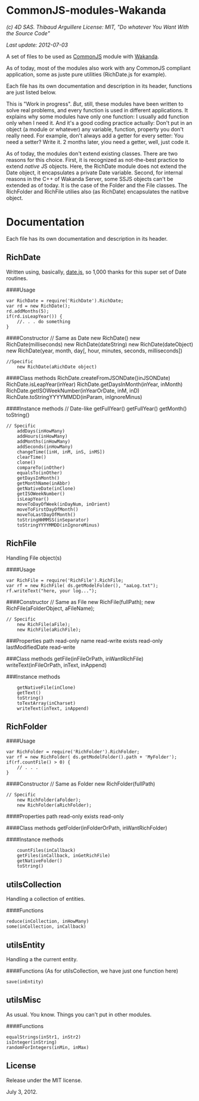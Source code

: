﻿# CommonJS-modules-Wakanda

_(c) 4D SAS. Thibaud Arguillere_
_License: MIT, "Do whatever You Want With the Source Code"_

_Last update: 2012-07-03_

A set of files to be used as [CommonJS](http://www.commonjs.org/) module with [Wakanda](http://www.wakanda.org).

As of today, most of the modules also work with any CommonJS compliant application, some as juste pure utilities (RichDate.js for example).

Each file has its own documentation and description in its header, functions are just listed below.

This is "Work in progress". _But_, still, these modules have been written to solve real problems, and every function is used in different applications. It explains why some modules have only one function: I usually add function only when I need it. And it's a good coding practice actually: Don't put in an object (a module or whatever) any variable, function, property you don't really need. For example, don't always add a getter for every setter: You need a setter? Write it. 2 months later, yiou need a getter, well, just code it.

As of today, the modules don't extend existing classes. There are two reasons for this choice. First, it is recognized as not-the-best practice to extend _native_ JS objects. Here, the RichDate module does not extend the Date object, it encapsulates a private Date variable. Second, for internal reasons in the C++ of Wakanda Server, some SSJS objects can't be extended as of today. It is the case of the Folder and the File classes. The RichFolder and RichFile utilies also (as RichDate) encapsulates the natibve object.


# Documentation

Each file has its own documentation and description in its header.

## RichDate
	
Written using, basically, [date.js](http://www.datejs.com), so 1,000 thanks for this super set of Date routines.

####Usage

    var RichDate = require('RichDate').RichDate;
    var rd = new RichDate();
    rd.addMonths(5);
    if(rd.isLeapYear()) {
        //. . . do something
    }

####Constructor
    // Same as Date
        new RichDate()
        new RichDate(milliseconds)
        new RichDate(dateString)
        new RichDate(dateObject)
        new RichDate(year, month, day[, hour, minutes, seconds, milliseconds])
    
    //Specific
        new RichDate(aRichDate object)

####Class methods
        RichDate.createFromJSONDate()inJSONDate)
        RichDate.isLeapYear(inYear)
        RichDate.getDaysInMonth(inYear, inMonth)
        RichDate.getISOWeekNumber(inYearOrDate, inM, inD)
        RichDate.toStringYYYYMMDD(inParam, inIgnoreMinus)

####Instance methods
    // Date-like
        getFullYear()
        getFullYear()
        getMonth()
        toString()
    
    // Specific
        addDays(inHowMany)
        addHours(inHowMany)
        addMonths(inHowMany)
        addSeconds(inHowMany)
        changeTime([inH, inM, inS, inMS])
        clearTime()
        clone()
        compareTo(inOther)
        equalsTo(inOther)
        getDaysInMonth()
        getMonthName(inAbbr)
        getNativeDate(inClone)
        getISOWeekNumber()
        isLeapYear()
        moveToDayOfWeek(inDayNum, inOrient)
        moveToFirstDayOfMonth()
        moveToLastDayOfMonth()
        toStringHHMMSS(inSeparator)
        toStringYYYYMMDD(inIgnoreMinus)

## RichFile

Handling File object(s)

####Usage

    var RichFile = require('RichFile').RichFile;
    var rf = new RichFile( ds.getModelFolder(), "aaLog.txt");
    rf.writeText("here, your log...");

####Constructor
    // Same as File
        new RichFile(fullPath);
        new RichFile(aFolderObject, aFileName);

    // Specific
        new RichFile(aFile);
        new RichFile(aRichFile);

###Properties
        path
            read-only
        name
            read-write
        exists
            read-only
        lastModifiedDate
            read-write

###Class methods
        getFile(inFileOrPath, inWantRichFile)
        writeText(inFileOrPath, inText, inAppend)

###Instance methods

        getNativeFile(inClone)
        getText()
        toString()
        toTextArray(inCharset)
        writeText(inText, inAppend)

## RichFolder

####Usage

    var RichFolder = require('RichFolder').RichFolder;
    var rf = new RichFolder( ds.getModelFolder().path + 'MyFolder');
    if(rf.countFile() > 0) {
        // . . .
    }

####Constructor
    // Same as Folder
        new RichFolder(fullPath)

    // Specific
        new RichFolder(aFolder);
        new RichFolder(aRichFolder);

####Properties
        path
            read-only
        exists
            read-only

####Class methods
        getFolder(inFolderOrPath, inWantRichFolder)

####Instance methods

        countFiles(inCallback)
        getFiles(inCallback, inGetRichFile)
        getNativeFolder()
        toString()
        

## utilsCollection

Handling a collection of entities.

####Functions

    reduce(inCollection, inHowMany)
    some(inCollection, inCallback)

## utilsEntity

Handling a the current entity.

####Functions
(As for utilsCollection, we have just one function here)

    save(inEntity)

## utilsMisc
As usual. You know. Things you can't put in other modules.

####Functions

    equalStrings(inStr1, inStr2)
    isInteger(inString)
    randomForIntegers(inMin, inMax)

## License

Release under the MIT license.

July 3, 2012.